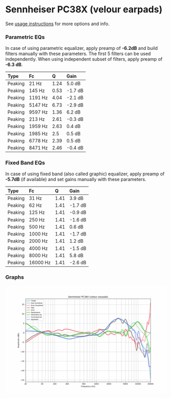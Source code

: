 # Sennheiser PC38X (velour earpads)
See [usage instructions](https://github.com/jaakkopasanen/AutoEq#usage) for more options and info.

### Parametric EQs
In case of using parametric equalizer, apply preamp of **-6.2dB** and build filters manually
with these parameters. The first 5 filters can be used independently.
When using independent subset of filters, apply preamp of **-6.3 dB**.

| Type    | Fc      |    Q | Gain    |
|:--------|:--------|:-----|:--------|
| Peaking | 21 Hz   | 1.24 | 5.0 dB  |
| Peaking | 145 Hz  | 0.53 | -1.7 dB |
| Peaking | 1191 Hz | 4.04 | -2.1 dB |
| Peaking | 5147 Hz | 6.73 | -2.9 dB |
| Peaking | 9597 Hz | 1.36 | 6.2 dB  |
| Peaking | 213 Hz  | 2.61 | -0.3 dB |
| Peaking | 1959 Hz | 2.63 | 0.4 dB  |
| Peaking | 1985 Hz | 2.5  | 0.5 dB  |
| Peaking | 6778 Hz | 2.39 | 0.5 dB  |
| Peaking | 8471 Hz | 2.46 | -0.4 dB |

### Fixed Band EQs
In case of using fixed band (also called graphic) equalizer, apply preamp of **-5.7dB**
(if available) and set gains manually with these parameters.

| Type    | Fc       |    Q | Gain    |
|:--------|:---------|:-----|:--------|
| Peaking | 31 Hz    | 1.41 | 3.9 dB  |
| Peaking | 62 Hz    | 1.41 | -1.7 dB |
| Peaking | 125 Hz   | 1.41 | -0.9 dB |
| Peaking | 250 Hz   | 1.41 | -1.6 dB |
| Peaking | 500 Hz   | 1.41 | 0.6 dB  |
| Peaking | 1000 Hz  | 1.41 | -1.7 dB |
| Peaking | 2000 Hz  | 1.41 | 1.2 dB  |
| Peaking | 4000 Hz  | 1.41 | -1.5 dB |
| Peaking | 8000 Hz  | 1.41 | 5.8 dB  |
| Peaking | 16000 Hz | 1.41 | -2.6 dB |

### Graphs
![](./Sennheiser%20PC38X%20(velour%20earpads).png)